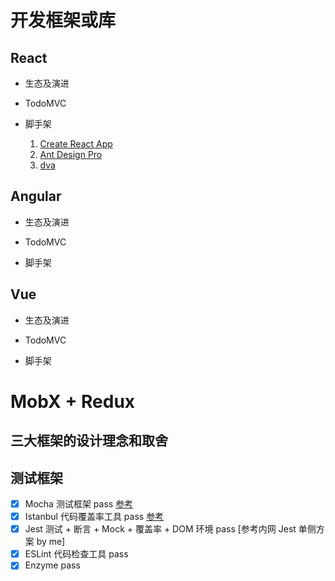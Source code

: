 # 开发框架或库

## React

- 生态及演进

- TodoMVC

- 脚手架

  1.  [Create React App](https://github.com/facebook/create-react-app)
  1.  [Ant Design Pro](https://github.com/ant-design/ant-design-pro)
  1.  [dva](https://github.com/dvajs/dva)

## Angular

- 生态及演进

- TodoMVC

- 脚手架

## Vue

- 生态及演进

- TodoMVC

- 脚手架

# MobX + Redux

## 三大框架的设计理念和取舍

## 测试框架

- [x] Mocha 测试框架 pass [参考](http://www.ruanyifeng.com/blog/2015/12/a-mocha-tutorial-of-examples.html)
- [x] Istanbul 代码覆盖率工具 pass [参考](http://www.ruanyifeng.com/blog/2015/06/istanbul.html)
- [x] Jest 测试 + 断言 + Mock + 覆盖率 + DOM 环境 pass [参考内网 Jest 单侧方案 by me]
- [x] ESLint 代码检查工具 pass
- [x] Enzyme pass
